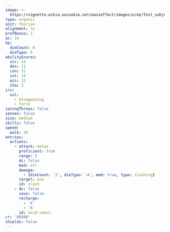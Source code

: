 ```yaml
---
image: >-
  https://vignette.wikia.nocookie.net/masseffect/images/e/ee/Test_subject_hyperres.png/revision/latest/scale-to-width-down/180?cb=20131218143230
type: organic
unit: thorian
alignment: le
profBonus: 2
ac: 14
hp:
  dieCount: 8
  dieType: 8
abilityScores:
  str: 14
  dex: 11
  con: 15
  int: 14
  wis: 12
  cha: 2
irv:
  vul:
    - bludgeoning
    - force
savingThrows: false
senses: false
size: medium
skills: false
speed:
  walk: 30
entries:
  actions:
    - attack: melee
      proficient: true
      range: 5
      dc: false
      mod: str
      damage:
        - {dieCount: '2', dieType: '4', mod: true, type: slashing}
      target: one
      id: slash
    - dc: false
      save: false
      recharge:
        - '4'
        - '6'
      id: acid-vomit
cr: '00500'
shields: false
---
```

